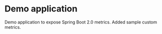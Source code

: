 # Demo application

Demo application to expose Spring Boot 2.0 metrics. Added sample custom metrics.